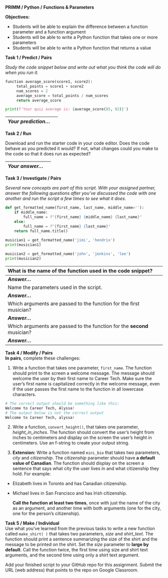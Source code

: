 **PRIMM / Python /** **Functions & Parameters**

**Objectives:**

* Students will be able to explain the difference between a function parameter and a function argument  
* Students will be able to write a Python function that takes one or more parameters  
* Students will be able to write a Python function that returns a value

**Task 1 / Predict / Pairs**

*Study the code snippet below and write out what you think the code will do when you run it.*

```python
function average_score(score1, score2):
     total_points = score1 + score2
     num_scores = 2
     average_score = total_points / num_scores
     return average_score

print(f'Your quiz average is: {average_score(85, 92)}')
```

| *Your prediction…* |  |
| :---- | ----- |

**Task 2 / Run**

Download and run the starter code in your code editor.  Does the code behave as you predicted it would?  If not, what changes could you make to the code so that it does run as expected?

| *Your answer…* |  |
| :---- | ----- |

**Task 3 / Investigate / Pairs**

*Several new concepts are part of this script.  With your assigned partner, answer the following questions after you’ve discussed the code with one another and run the script a few times to see what it does.*

```python
def get_formatted_name(first_name, last_name, middle_name=''):
    if middle_name:
        full_name = f"{first_name} {middle_name} {last_name}"
    else:
        full_name = f"{first_name} {last_name}"
    return full_name.title()
    
musician1 = get_formatted_name('jimi', 'hendrix')
print(musician1)

musician2 = get_formatted_name('john', 'jenkins', 'lee')
print(musician2)

```

| What is the name of the function used in the code snippet? |
| :---- |
| ***Answer…*** |
| Name the parameters used in the script. |
| ***Answer…*** |
| Which arguments are passed to the function for the first musician? |
| ***Answer…*** |
| Which arguments are passed to the function for the **second** musician? |
| ***Answer…*** |

**Task 4 / Modify / Pairs**  
**In pairs**, complete these challenges:

1. Write a function that takes one parameter, `first_name`.  The function should print to the screen a welcome message.  The message should welcome the user by their first name to Career Tech.  Make sure the user’s first name is capitalized correctly in the welcome message, even if the user passes the first name to the function in all lowercase characters.  

```python
# The correct output should be something like this:
Welcome to Career Tech, Alyssa! 
# The output below is not the correct output
Welcome to Career Tech, alyssa!
```

2. Write a function, `convert_height()`, that takes one parameter, *height\_in\_inches*.  The function should convert the user’s height from inches to centimeters and display on the screen the user’s height in centimeters.  Use an f-string to create your output string.

3. **Extension:** Write a function named `mini_bio` that takes two parameters, *city* and *citizenship*.  The *citizenship* parameter should have **a default value of Canadian**.  The function should display on the screen a sentence that says what city the user lives in and what citizenship they hold.  For example:  
* Elizabeth lives in Toronto and has Canadian citizenship.  
* Michael lives in San Francisco and has Irish citizenship.

	**Call the function at least two times**, once with just the name of the city as an argument, and another time with both arguments (one for the city, one for the person’s citizenship).

**Task 5 / Make / Individual**  
Use what you’ve learned from the previous tasks to write a new function called `make_shirt( )` that takes two parameters, *size* and *shirt_text*.  The function should print a sentence summarizing the size of the shirt and the message to be printed on the shirt.  Set the *size* parameter to **large by default**.  Call the function twice, the first time using size and shirt text arguments, and the second time using only a shirt text argument.

Add your finished script to your GitHub repo for this assignment.  Submit the URL (web address) that points to the repo on Google Classroom.
